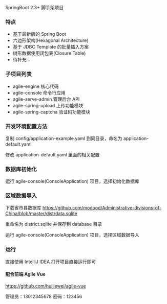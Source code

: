 SpringBoot 2.3+ 脚手架项目

### 特点

- 基于最新版的 Spring Boot
- 六边形架构(Hexagonal Architecture)
- 基于 JDBC Template 的批量插入方案
- 树形数据使用闭包表(Closure Table)
- 待补充...

### 子项目列表
- agile-engine         核心代码
- agile-console        命令行应用
- agile-serve-admin    管理后台 API
- agile-spring-upload  上传功能模块
- agile-spring-captcha 验证码功能模块

### 开发环境配置方法
复制 config/application-example.yaml 到同目录，命名为 application-default.yaml

修改 application-default.yaml 里面的相关配置

### 数据库初始化
运行 agile-console(ConsoleApplication) 项目，选择初始化数据库

### 区域数据导入
下载省市县数据库 https://github.com/modood/Administrative-divisions-of-China/blob/master/dist/data.sqlite

重命名为 district.sqlite 并保存到 database 目录

运行 agile-console(ConsoleApplication) 项目，选择区域数据导入

### 运行
直接使用 IntelliJ IDEA 打开项目直接运行即可

#### 配合前端 Agile Vue 

https://github.com/huijiewei/agile-vue

管理员：13012345678 密码：123456